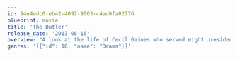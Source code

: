 ```yaml
---
id: 94e4edc0-eb42-4092-9503-c4ad0fa02776
blueprint: movie
title: 'The Butler'
release_date: '2013-08-16'
overview: "A look at the life of Cecil Gaines who served eight presidents as the White House's head butler from 1952 to 1986, and had a unique front-row seat as political and racial history was made."
genres: '[{"id": 18, "name": "Drama"}]'
---
```

